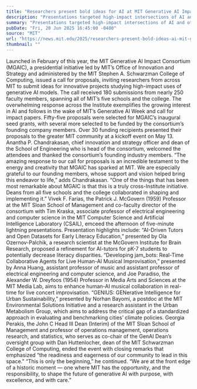 ```yaml
---
title: "Researchers present bold ideas for AI at MIT Generative AI Impact Consortium kickoff event"
description: "Presentations targeted high-impact intersections of AI and other areas, such as health care, business, and education."
summary: "Presentations targeted high-impact intersections of AI and other areas, such as health care, business, and education."
pubDate: "Fri, 20 Jun 2025 16:45:00 -0400"
source: "MIT"
url: "https://news.mit.edu/2025/researchers-present-bold-ideas-ai-mit-generative-ai-impact-consortium-event-0620"
thumbnail: ""
---
```


Launched in February of this year, the MIT Generative AI Impact Consortium (MGAIC), a presidential initiative led by MIT’s Office of Innovation and Strategy and administered by the MIT Stephen A. Schwarzman College of Computing, issued a call for proposals, inviting researchers from across MIT to submit ideas for innovative projects studying high-impact uses of generative AI models.
The call received 180 submissions from nearly 250 faculty members, spanning all of MIT’s five schools and the college. The overwhelming response across the Institute exemplifies the growing interest in AI and follows in the wake of MIT’s Generative AI Week and call for impact papers. Fifty-five proposals were selected for MGAIC’s inaugural seed grants, with several more selected to be funded by the consortium’s founding company members.
Over 30 funding recipients presented their proposals to the greater MIT community at a kickoff event on May 13. Anantha P. Chandrakasan, chief innovation and strategy officer and dean of the School of Engineering who is head of the consortium, welcomed the attendees and thanked the consortium’s founding industry members.
“The amazing response to our call for proposals is an incredible testament to the energy and creativity that MGAIC has sparked at MIT. We are especially grateful to our founding members, whose support and vision helped bring this endeavor to life,” adds Chandrakasan. “One of the things that has been most remarkable about MGAIC is that this is a truly cross-Institute initiative. Deans from all five schools and the college collaborated in shaping and implementing it.”
Vivek F. Farias, the Patrick J. McGovern (1959) Professor at the MIT Sloan School of Management and co-faculty director of the consortium with Tim Kraska, associate professor of electrical engineering and computer science in the MIT Computer Science and Artificial Intelligence Laboratory (CSAIL), emceed the afternoon of five-minute lightning presentations.
Presentation highlights include:
“AI-Driven Tutors and Open Datasets for Early Literacy Education,” presented by Ola Ozernov-Palchik, a research scientist at the McGovern Institute for Brain Research, proposed a refinement for AI-tutors for pK-7 students to potentially decrease literacy disparities.
“Developing jam_bots: Real-Time Collaborative Agents for Live Human-AI Musical Improvisation,” presented by Anna Huang, assistant professor of music and assistant professor of electrical engineering and computer science, and Joe Paradiso, the Alexander W. Dreyfoos (1954) Professor in Media Arts and Sciences at the MIT Media Lab, aims to enhance human-AI musical collaboration in real-time for live concert improvisation.
“GENIUS: GENerative Intelligence for Urban Sustainability,” presented by Norhan Bayomi, a postdoc at the MIT Environmental Solutions Initiative and a research assistant in the Urban Metabolism Group, which aims to address the critical gap of a standardized approach in evaluating and benchmarking cities’ climate policies.
Georgia Perakis, the John C Head III Dean (Interim) of the MIT Sloan School of Management and professor of operations management, operations research, and statistics, who serves as co-chair of the GenAI Dean’s oversight group with Dan Huttenlocher, dean of the MIT Schwarzman College of Computing, ended the event with closing remarks that emphasized “the readiness and eagerness of our community to lead in this space.”
“This is only the beginning,” he continued. “We are at the front edge of a historic moment — one where MIT has the opportunity, and the responsibility, to shape the future of generative AI with purpose, with excellence, and with care.”